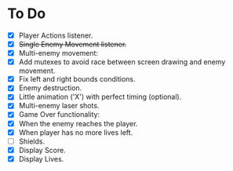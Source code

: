 # To Do
- [x]   Player Actions listener.
- [x]   ~~Single Enemy Movement listener.~~
- [x]   Multi-enemy movement:
  - [x]   Add mutexes to avoid race between screen drawing and enemy movement.
  - [x]   Fix left and right bounds conditions.
- [x]  Enemy destruction.
  - [x]  Little animation ('X') with perfect timing (optional).
- [x]   Multi-enemy laser shots.
- [x]   Game Over functionality:
  - [x]   When the enemy reaches the player.
  - [x]   When player has no more lives left.   
- [ ]   Shields.
- [x]   Display Score.
- [x]   Display Lives.   